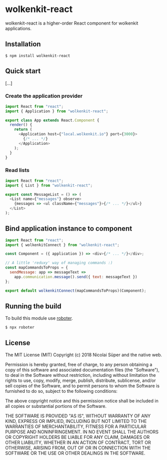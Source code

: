# wolkenkit-react

wolkenkit-react is a higher-order React component for wolkenkit applications.

## Installation

```shell
$ npm install wolkenkit-react
```

## Quick start

[…]

### Create the application provider

```js
import React from "react";
import { Application } from "wolkenkit-react";

export class App extends React.Component {
  render() {
    return (
      <Application host={"local.wolkenkit.io"} port={3000}>
        {/* ... */}
      </Application>
    );
  }
}
```

### Read lists

```js
import React from "react";
import { List } from "wolkenkit-react";

export const MessageList = () => (
  <List name={"messages"} observe>
    {messages => <ul className={"messages"}>{/* ... */}</ul>}
  </List>
);
```

## Bind application instance to component

```js
import React from "react";
import { wolkenkitConnect } from "wolkenkit-react";

const Component = ({ application }) => <div>{/* ... */}</div>;

// A little 'reduxy' way of managing commands :)
const mapCommandsToProps = {
  sendMessage: app => messageText =>
    app.communication.message().send({ text: messageText })
};

export default wolkenkitConnect(mapCommandsToProps)(Component);
```

## Running the build

To build this module use [roboter](https://www.npmjs.com/package/roboter).

```shell
$ npx roboter
```

## License

The MIT License (MIT)
Copyright (c) 2018 Nicolai Süper and the native web.

Permission is hereby granted, free of charge, to any person obtaining a copy of this software and associated documentation files (the "Software"), to deal in the Software without restriction, including without limitation the rights to use, copy, modify, merge, publish, distribute, sublicense, and/or sell copies of the Software, and to permit persons to whom the Software is furnished to do so, subject to the following conditions:

The above copyright notice and this permission notice shall be included in all copies or substantial portions of the Software.

THE SOFTWARE IS PROVIDED "AS IS", WITHOUT WARRANTY OF ANY KIND, EXPRESS OR IMPLIED, INCLUDING BUT NOT LIMITED TO THE WARRANTIES OF MERCHANTABILITY, FITNESS FOR A PARTICULAR PURPOSE AND NONINFRINGEMENT. IN NO EVENT SHALL THE AUTHORS OR COPYRIGHT HOLDERS BE LIABLE FOR ANY CLAIM, DAMAGES OR OTHER LIABILITY, WHETHER IN AN ACTION OF CONTRACT, TORT OR OTHERWISE, ARISING FROM, OUT OF OR IN CONNECTION WITH THE SOFTWARE OR THE USE OR OTHER DEALINGS IN THE SOFTWARE.
